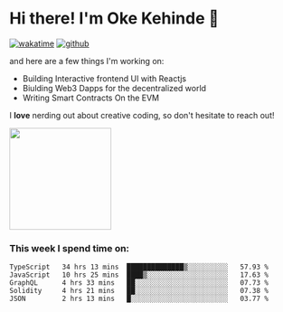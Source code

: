 # Hi there! I'm Oke Kehinde :cowboy_hat_face:

[![wakatime](https://wakatime.com/badge/user/5f3f42a0-7b4f-4c4b-b2da-012c5ac2fa62.svg)](https://wakatime.com/@5f3f42a0-7b4f-4c4b-b2da-012c5ac2fa62)
[![github](https://img.shields.io/github/followers/okeken?logo=github&style=plastic)](https://github.com/okeken?tab=followers)

and here are a few things I'm working on:

- Building Interactive frontend UI with Reactjs
- Biulding Web3 Dapps for the decentralized world
- Writing Smart Contracts On the EVM

I **love** nerding out about creative coding, so don't hesitate to reach out!


<img height="180em" src="https://github-readme-stats.vercel.app/api?username=okeken&show_icons=true&hide_border=true&&count_private=true&include_all_commits=true" />

### This week I spend time on:

<!--START_SECTION:waka-->
```text
TypeScript   34 hrs 13 mins  ██████████████▒░░░░░░░░░░   57.93 % 
JavaScript   10 hrs 25 mins  ████▒░░░░░░░░░░░░░░░░░░░░   17.63 % 
GraphQL      4 hrs 33 mins   ██░░░░░░░░░░░░░░░░░░░░░░░   07.73 % 
Solidity     4 hrs 21 mins   ██░░░░░░░░░░░░░░░░░░░░░░░   07.38 % 
JSON         2 hrs 13 mins   █░░░░░░░░░░░░░░░░░░░░░░░░   03.77 % 
```
<!--END_SECTION:waka-->

